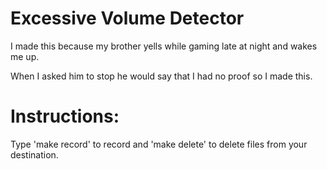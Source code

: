 # Excessive Volume Detector
I made this because my brother yells while gaming late at night and wakes me up.  

When I asked him to stop he would say that I had no proof so I made this.

# Instructions:
Type 'make record' to record and 'make delete' to delete files from your destination.
